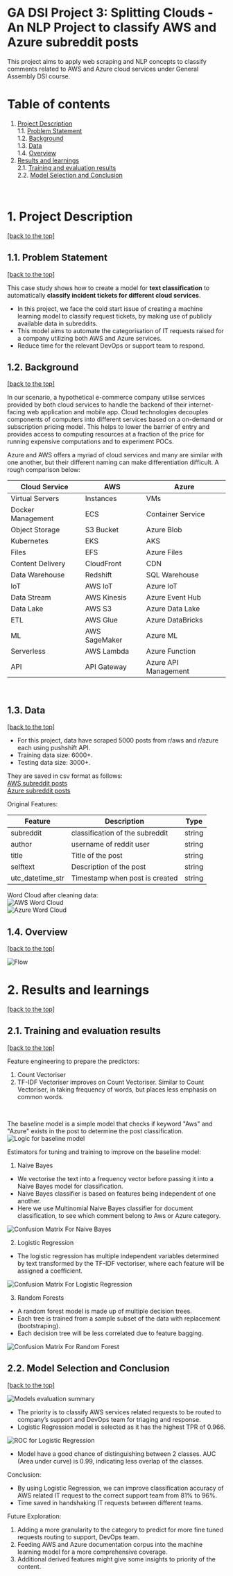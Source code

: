 # GA DSI Project 3: Splitting Clouds - An NLP Project to classify AWS and Azure subreddit posts

This project aims to apply web scraping and NLP concepts to classify comments related to AWS and Azure cloud services under General Assembly DSI course. 

# Table of contents
1. [Project Description](#1-project-description) <br>
    1.1. [Problem Statement](#11-problem-statement) <br>
    1.2. [Background](#12-background) <br>
    1.3. [Data](#13-data)  <br>
    1.4. [Overview](#14-overview)  <br>
2. [Results and learnings](#2-results-and-learnings) <br>
    2.1. [Training and evaluation results](#21-training-and-evaluation-results) <br>
    2.2. [Model Selection and Conclusion](#22-model-selection-and-conclusion) <br>
<br>

# 1. Project Description
[[back to the top]](#table-of-contents)

## 1.1. Problem Statement ##
[[back to the top]](#table-of-contents)

This case study shows how to create a model for **text classification** to automatically **classify incident tickets for different cloud services**. 
* In this project, we face the cold start issue of creating a machine learning model to classify request tickets, by making use of publicly available data in subreddits. 
* This model aims to automate the categorisation of IT requests raised for a company utilizing both AWS and Azure services. 
* Reduce time for the relevant DevOps or support team to respond.


## 1.2. Background ##
[[back to the top]](#table-of-contents)

In our scenario, a hypothetical e-commerce company utilise services provided by both cloud services to handle the backend of their internet-facing web application and mobile app. Cloud technologies decouples components of computers into different services based on a on-demand or subscription pricing model. This helps to lower the barrier of entry and provides access to computing resources at a fraction of the price for running expensive computations and to experiment POCs.  <br>

Azure and AWS offers a myriad of cloud services and many are similar with one another, but their different naming can make differentiation difficult. A rough comparison below: <br>

|Cloud Service|AWS|Azure|
|---|---|---|
|Virtual Servers|Instances|VMs|
|Docker Management|ECS|Container Service|
|Object Storage|S3 Bucket|Azure Blob|
|Kubernetes|EKS|AKS|
|Files|EFS|Azure Files|
|Content Delivery|CloudFront|CDN
|Data Warehouse|Redshift|SQL Warehouse|
|IoT|AWS IoT|Azure IoT|
|Data Stream|AWS Kinesis|Azure Event Hub|
|Data Lake|AWS S3|Azure Data Lake|
|ETL|AWS Glue|Azure DataBricks|
|ML|AWS SageMaker|Azure ML|
|Serverless|AWS Lambda|Azure Function|
|API|API Gateway|Azure API Management|

<br>

## 1.3. Data ##    
[[back to the top]](#table-of-contents)

- For this project, data have scraped 5000 posts from r/aws and r/azure each using pushshift API. <br>
- Training data size: 6000+. <br>
- Testing data size: 3000+. <br>

They are saved in csv format as follows: <br>
[AWS subreddit posts](data/aws_subreddit.csv) <br>
[Azure subreddit posts](data/az_subreddit.csv) <br>

Original Features:  <br>

|Feature|Description|Type|
|---|---|---|
|subreddit|classification of the subreddit|string|
|author|username of reddit user|string|
|title|Title of the post |string|
|selftext|Description of the post |string|
|utc_datetime_str|Timestamp when post is created|string|

Word Cloud after cleaning data: <br>
![AWS Word Cloud](images/aws_wc.png) <br>
![Azure Word Cloud](images/az_wc.png) <br>

## 1.4. Overview ##    
[[back to the top]](#table-of-contents)

![Flow](images/flow.png)
<br>

# 2. Results and learnings
[[back to the top]](#table-of-contents)

## 2.1. Training and evaluation results ##
[[back to the top]](#table-of-contents)

Feature engineering to prepare the predictors:
1. Count Vectoriser
2. TF-IDF Vectoriser improves on Count Vectoriser. Similar to Count Vectoriser, in taking frequency of words, but places less emphasis on common words. 

<br>

The baseline model is a simple model that checks if keyword "Aws" and "Azure" exists in the post to determine the post classification. <br>
![Logic for baseline model](images/base.png) <br>

Estimators for tuning and training to improve on the baseline model: <br> 
1. Naive Bayes
* We vectorise the text into a frequency vector before passing it into a Naive Bayes model for classification. 
* Naive Bayes classifier is based on features being independent of one another. 
* Here we use Multinomial Naive Bayes classifier for document classification, to see which comment belong to Aws or Azure category.

![Confusion Matrix For Naive Bayes](images/nb.png) <br>

2. Logistic Regression
* The logistic regression has multiple independent variables determined by text transformed by the TF-IDF vectoriser, where each feature will be assigned a coefficient.

![Confusion Matrix For Logistic Regression](images/lr.png) <br>

3. Random Forests
* A random forest model is made up of multiple decision trees.
* Each tree is trained from a sample subset of the data with replacement (bootstraping).
* Each decision tree will be less correlated due to feature bagging.

![Confusion Matrix For Random Forest](images/rf.png) <br>

## 2.2. Model Selection and Conclusion ##
[[back to the top]](#table-of-contents)

![Models evaluation summary](images/summary.png) <br>

* The priority is to classify AWS services related requests to be routed to company’s support and DevOps team for triaging and response. 
* Logistic Regression model is selected as it has the highest TPR of 0.966.

![ROC for Logistic Regression](images/roc.png) <br>
* Model have a good chance of distinguishing between 2 classes. AUC (Area under curve) is 0.99, indicating less overlap of the classes.

Conclusion:
* By using Logistic Regression, we can improve classification accuracy of AWS related IT request to the correct support team from 81% to 96%.
* Time saved in handshaking IT requests between different teams. 

Future Exploration: <br>
1. Adding a more granularity to the category to predict for more fine tuned requests routing to support, DevOps team. 
2. Feeding AWS and Azure documentation corpus into the machine learning model for a more comprehensive coverage.
3. Additional derived features might give some insights to priority of the content.

<br>


